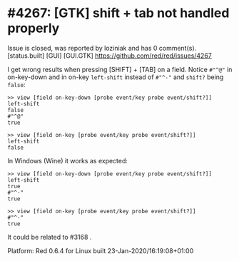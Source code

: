 
#4267: [GTK] shift + tab not handled properly
================================================================================
Issue is closed, was reported by loziniak and has 0 comment(s).
[status.built] [GUI] [GUI.GTK]
<https://github.com/red/red/issues/4267>

I get wrong results when pressing [SHIFT] + [TAB] on a field. Notice `#"^@"` in on-key-down and in on-key `left-shift` instead of `#"^-"` and `shift?` being `false`:
```
>> view [field on-key-down [probe event/key probe event/shift?]]
left-shift
false
#"^@"
true
```
```
>> view [field on-key [probe event/key probe event/shift?]]
left-shift
false
```

In Windows (Wine) it works as expected:
```
>> view [field on-key-down [probe event/key probe event/shift?]]
left-shift
true
#"^-"
true
```
```
>> view [field on-key [probe event/key probe event/shift?]]
#"^-"
true
```

It could be related to #3168 .

Platform: Red 0.6.4 for Linux built 23-Jan-2020/16:19:08+01:00


